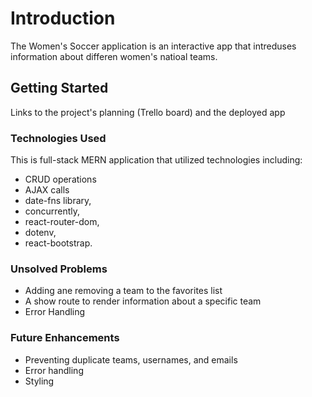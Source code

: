 # Introduction

The Women's Soccer application is an interactive app that intreduses information about differen women's natioal teams. 

## Getting Started

Links to the project's planning (Trello board) and the deployed app

### Technologies Used

This is full-stack MERN application that utilized technologies including:
- CRUD operations
- AJAX calls
- date-fns library,
- concurrently,
- react-router-dom,
- dotenv,
- react-bootstrap.

### Unsolved Problems

- Adding ane removing a team to the favorites list
- A show route to render information about a specific team
- Error Handling

### Future Enhancements
- Preventing duplicate teams, usernames, and emails
- Error handling
- Styling
